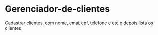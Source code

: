 # Gerenciador-de-clientes
Cadastrar clientes, com nome, emai, cpf, telefone e etc e depois lista os clientes

